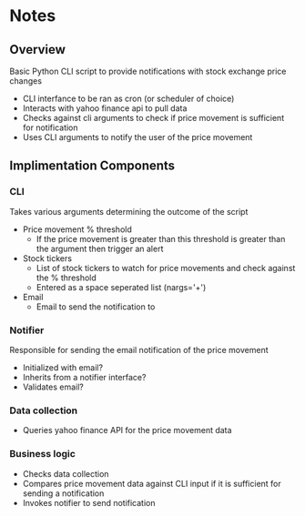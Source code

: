 # Notes

## Overview

Basic Python CLI script to provide notifications with stock exchange price changes

* CLI interfance to be ran as cron (or scheduler of choice)
* Interacts with yahoo finance api to pull data
* Checks against cli arguments to check if price movement is sufficient for notification
* Uses CLI arguments to notify the user of the price movement

## Implimentation Components

### CLI
Takes various arguments determining the outcome of the script
* Price movement % threshold
    - If the price movement is greater than this threshold is greater than the argument then trigger an alert
* Stock tickers
    - List of stock tickers to watch for price movements and check against the % threshold
    -  Entered as a space seperated list (nargs='+')
* Email
    - Email to send the notification to

### Notifier
Responsible for sending the email notification of the price movement
* Initialized with email?
* Inherits from a notifier interface?
* Validates email?

### Data collection
* Queries yahoo finance API for the price movement data

### Business logic
* Checks data collection
* Compares price movement data against CLI input if it is sufficient for sending a notification
* Invokes notifier to send notification